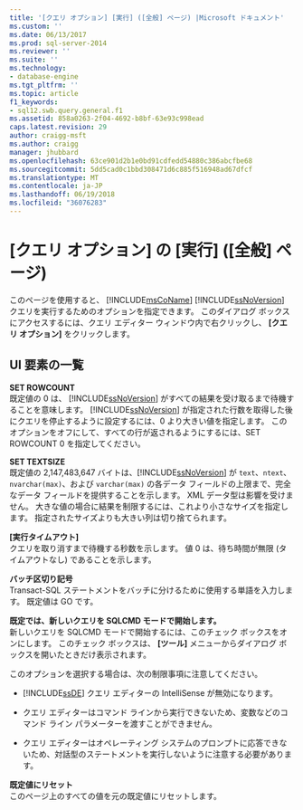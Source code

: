 ```yaml
---
title: '[クエリ オプション] [実行] ([全般] ページ) |Microsoft ドキュメント'
ms.custom: ''
ms.date: 06/13/2017
ms.prod: sql-server-2014
ms.reviewer: ''
ms.suite: ''
ms.technology:
- database-engine
ms.tgt_pltfrm: ''
ms.topic: article
f1_keywords:
- sql12.swb.query.general.f1
ms.assetid: 858a0263-2f04-4692-b8bf-63e93c998ead
caps.latest.revision: 29
author: craigg-msft
ms.author: craigg
manager: jhubbard
ms.openlocfilehash: 63ce901d2b1e0bd91cdfedd54880c386abcfbe68
ms.sourcegitcommit: 5dd5cad0c1bbd308471d6c885f516948ad67dfcf
ms.translationtype: MT
ms.contentlocale: ja-JP
ms.lasthandoff: 06/19/2018
ms.locfileid: "36076283"
---
```

# <a name="query-options-execution-general-page"></a>[クエリ オプション] の [実行] ([全般] ページ)
  このページを使用すると、 [!INCLUDE[msCoName](../includes/msconame-md.md)] [!INCLUDE[ssNoVersion](../includes/ssnoversion-md.md)] クエリを実行するためのオプションを指定できます。 このダイアログ ボックスにアクセスするには、クエリ エディター ウィンドウ内で右クリックし、 **[クエリ オプション]** をクリックします。  
  
## <a name="uielement-list"></a>UI 要素の一覧  
 **SET ROWCOUNT**  
 既定値の 0 は、 [!INCLUDE[ssNoVersion](../includes/ssnoversion-md.md)] がすべての結果を受け取るまで待機することを意味します。 [!INCLUDE[ssNoVersion](../includes/ssnoversion-md.md)] が指定された行数を取得した後にクエリを停止するように設定するには、0 より大きい値を指定します。 このオプションをオフにして、すべての行が返されるようにするには、SET ROWCOUNT 0 を指定してください。  
  
 **SET TEXTSIZE**  
 既定値の 2,147,483,647 バイトは、[!INCLUDE[ssNoVersion](../includes/ssnoversion-md.md)] が `text`、`ntext`、`nvarchar(max)`、および `varchar(max)` の各データ フィールドの上限まで、完全なデータ フィールドを提供することを示します。 XML データ型は影響を受けません。 大きな値の場合に結果を制限するには、これより小さなサイズを指定します。 指定されたサイズよりも大きい列は切り捨てられます。  
  
 **[実行タイムアウト]**  
 クエリを取り消すまで待機する秒数を示します。 値 0 は、待ち時間が無限 (タイムアウトなし) であることを示します。  
  
 **バッチ区切り記号**  
 Transact-SQL ステートメントをバッチに分けるために使用する単語を入力します。 既定値は GO です。  
  
 **既定では、新しいクエリを SQLCMD モードで開始します。**  
 新しいクエリを SQLCMD モードで開始するには、このチェック ボックスをオンにします。 このチェック ボックスは、 **[ツール]** メニューからダイアログ ボックスを開いたときだけ表示されます。  
  
 このオプションを選択する場合は、次の制限事項に注意してください。  
  
-   [!INCLUDE[ssDE](../includes/ssde-md.md)] クエリ エディターの IntelliSense が無効になります。  
  
-   クエリ エディターはコマンド ラインから実行できないため、変数などのコマンド ライン パラメーターを渡すことができません。  
  
-   クエリ エディターはオペレーティング システムのプロンプトに応答できないため、対話型のステートメントを実行しないように注意する必要があります。  
  
 **既定値にリセット**  
 このページ上のすべての値を元の既定値にリセットします。  
  
  